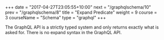 +++
date = "2017-04-27T23:05:55+10:00"
next = "/graphqlschema/10"
prev = "/graphqlschema/8"
title = "Expand Predicate"
weight = 9
course = 3
courseName = "Schema"
type = "graphql"
+++

The GraphQL API is a strictly typed system and only returns exactly what is
asked for. There is no expand syntax in the GraphQL API.
